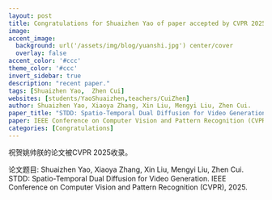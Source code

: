 ```yaml
---
layout: post
title: Congratulations for Shuaizhen Yao of paper accepted by CVPR 2025!
image:
accent_image:
  background: url('/assets/img/blog/yuanshi.jpg') center/cover
  overlay: false
accent_color: '#ccc'
theme_color: '#ccc'
invert_sidebar: true
description: "recent paper."
tags: [Shuaizhen Yao,  Zhen Cui]
websites: [students/YaoShuaizhen,teachers/CuiZhen]
author: Shuaizhen Yao, Xiaoya Zhang, Xin Liu, Mengyi Liu, Zhen Cui.
paper_title: "STDD: Spatio-Temporal Dual Diffusion for Video Generation."
paper: IEEE Conference on Computer Vision and Pattern Recognition (CVPR), 2025.
categories: [Congratulations]
---
```


祝贺姚帅朕的论文被CVPR 2025收录。

论文题目: Shuaizhen Yao, Xiaoya Zhang, Xin Liu, Mengyi Liu, Zhen Cui. STDD: Spatio-Temporal Dual Diffusion for Video Generation. IEEE Conference on Computer Vision and Pattern Recognition (CVPR), 2025.
